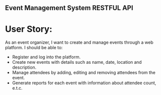 ## Event Management System RESTFUL API

# User Story:

As an event organizer, I want to create and manage events through a web platform. I should be able to:

- Register and log into the platform.
- Create new events with details such as name, date, location and description.
- Manage attendees by adding, editing and removing attendees from the event.
- Generate reports for each event with information about attendee count, e.t.c.
